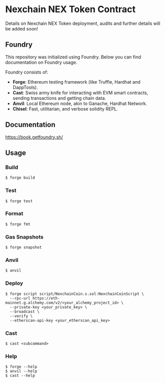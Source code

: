 # Nexchain NEX Token Contract

Details on Nexchain NEX Token deployment, audits and further details will be added soon!


## Foundry

This repository was initialized using Foundry.
Below you can find documentation on Foundry usage.


Foundry consists of:

-   **Forge**: Ethereum testing framework (like Truffle, Hardhat and DappTools).
-   **Cast**: Swiss army knife for interacting with EVM smart contracts, sending transactions and getting chain data.
-   **Anvil**: Local Ethereum node, akin to Ganache, Hardhat Network.
-   **Chisel**: Fast, utilitarian, and verbose solidity REPL.

## Documentation

https://book.getfoundry.sh/

## Usage

### Build

```shell
$ forge build
```

### Test

```shell
$ forge test
```

### Format

```shell
$ forge fmt
```

### Gas Snapshots

```shell
$ forge snapshot
```

### Anvil

```shell
$ anvil
```

### Deploy

```shell
$ forge script script/NexchainCoin.s.sol:NexchainCoinScript \
  --rpc-url https://eth-mainnet.g.alchemy.com/v2/<your_alchemy_project_id> \
  --private-key <your_private_key> \
  --broadcast \
  --verify \
  --etherscan-api-key <your_etherscan_api_key>
```

### Cast

```shell
$ cast <subcommand>
```

### Help

```shell
$ forge --help
$ anvil --help
$ cast --help
```
